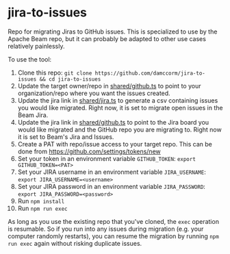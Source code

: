 # jira-to-issues
Repo for migrating Jiras to GitHub issues. This is specialized to use by the Apache Beam repo, but it can probably be adapted to other use cases relatively painlessly.

To use the tool:

1. Clone this repo: `git clone https://github.com/damccorm/jira-to-issues && cd jira-to-issues`
2. Update the target owner/repo in [shared/github.ts](https://github.com/damccorm/jira-to-issues/blob/cf416753af0982a845a27666e5dd55f0f2c30cf8/shared/github.ts#L4-5) to point to your organization/repo where you want the issues created.
3. Update the jira link in [shared/jira.ts](https://github.com/damccorm/jira-to-issues/blob/cf416753af0982a845a27666e5dd55f0f2c30cf8/shared/jira.ts#L40) to generate a csv containing issues you would like migrated. Right now, it is set to migrate open issues in the Beam Jira.
4. Update the jira link in [shared/github.ts](https://github.com/damccorm/jira-to-issues/blob/0b9eb93f915385e959a30a79e1c6397732d56a2f/shared/github.ts#L68-L70) to point to the Jira board you would like migrated and the GitHub repo you are migrating to. Right now it is set to Beam's Jira and Issues.
5. Create a PAT with repo/issue access to your target repo. This can be done from https://github.com/settings/tokens/new
6. Set your token in an environment variable `GITHUB_TOKEN`: `export GITHUB_TOKEN=<PAT>`
7. Set your JIRA username in an environment variable `JIRA_USERNAME`: `export JIRA_USERNAME=<username>`
8. Set your JIRA password in an environment variable `JIRA_PASSWORD`: `export JIRA_PASSWORD=<password>`
9. Run `npm install`
10. Run `npm run exec`

As long as you use the existing repo that you've cloned, the `exec` operation is resumable. So if you run into any issues during migration (e.g. your computer randomly restarts), you can resume the migration by running `npm run exec` again without risking duplicate issues.
